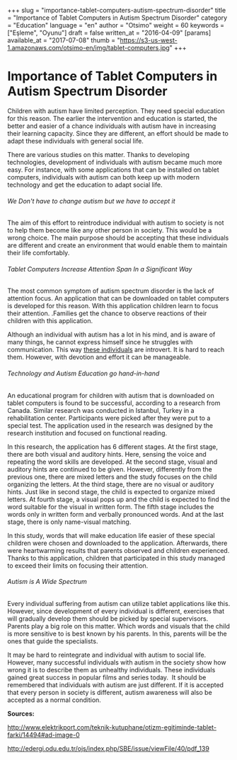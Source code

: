 +++
slug = "importance-tablet-computers-autism-spectrum-disorder"
title = "Importance of Tablet Computers in Autism Spectrum Disorder"
category = "Education"
language = "en"
author = "Otsimo"
weight = 60
keywords = ["Eşleme", "Oyunu"]
draft = false
written_at = "2016-04-09"
[params]
available_at = "2017-07-08"
thumb = "https://s3-us-west-1.amazonaws.com/otsimo-en/img/tablet-computers.jpg"
+++

# Importance of Tablet Computers in Autism Spectrum Disorder

Children with autism have limited perception. They need special education for this reason. The earlier the intervention and education is started, the better and easier of a chance individuals with autism have in increasing their learning capacity. Since they are different, an effort should be made to adapt these individuals with general social life.

There are various studies on this matter. Thanks to developing technologies, development of individuals with autism became much more easy. For instance, with some applications that can be installed on tablet computers, individuals with autism can both keep up with modern technology and get the education to adapt social life.

######  We Don't have to change autism but we have to accept it

The aim of this effort to reintroduce individual with autism to society is not to help them become like any other person in society. This would be a wrong choice. The main purpose should be accepting that these individuals are different and create an environment that would enable them to maintain their life comfortably.

######  Tablet Computers Increase Attention Span In a Significant Way

The most common symptom of autism spectrum disorder is the lack of attention focus. An application that can be downloaded on tablet computers is developed for this reason. With this application children learn to focus their attention. .Families get the chance to observe reactions of their children with this application.


Although an individual with autism has a lot in his mind, and is aware of many things, he cannot express himself since he struggles with communication. This way [these individuals](/typical-characteristics-autism-spectrum-disorder/) are introvert. It is hard to reach them. However, with devotion and effort it can be manageable.

###### Technology and Autism Education go hand-in-hand

An educational program for children with autism that is downloaded on tablet computers is found to be successful, according to a research from Canada. Similar research was conducted in Istanbul, Turkey in a rehabilitation center. Participants were picked after they were put to a special test. The application used in the research was designed by the research institution and focused on functional reading.

In this research, the application has 6 different stages. At the first stage, there are both visual and auditory hints. Here, sensing the voice and repeating the word skills are developed. At the second stage, visual and auditory hints are continued to be given. However, differently from the previous one, there are mixed letters and the study focuses on the child organizing the letters. At the third stage, there are no visual or auditory hints. Just like in second stage, the child is expected to organize mixed letters. At fourth stage, a visual pops up and the child is expected to find the word suitable for the visual in written form. The fifth stage includes the words only in written form and verbally pronounced words. And at the last stage, there is only name-visual matching.

In this study, words that will make education life easier of these special children were chosen and downloaded to the application. Afterwards, there were heartwarming results that parents observed and children experienced. Thanks to this application, children that participated in this study managed to exceed their limits on focusing their attention.

###### Autism is A Wide Spectrum

Every individual suffering from autism can utilize tablet applications like this. However, since development of every individual is different, exercises that will gradually develop them should be picked by special supervisors. Parents play a big role on this matter. Which words and visuals that the child is more sensitive to is best known by his parents. In this, parents will be the ones that guide the specialists.

It may be hard to reintegrate and individual with autism to social life. However, many successful individuals with autism in the society show how wrong it is to describe them as unhealthy individuals. These individuals gained great success in popular films and series today.  It should be remembered that individuals with autism are just different. If it is accepted that every person in society is different, autism awareness will also be accepted as a normal condition.

**Sources:**

http://www.elektrikport.com/teknik-kutuphane/otizm-egitiminde-tablet-farki/14494#ad-image-0

http://edergi.odu.edu.tr/ojs/index.php/SBE/issue/viewFile/40/pdf_139
